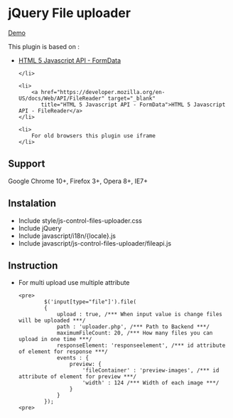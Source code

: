 <h1>jQuery File uploader</h1>

<a href="http://js-control-files-uploader.itweb-projects.com/" target="_blank"
   title="Demo">Demo</a>

<div>
This plugin is based on : 
<ul>
    <li>
        <a href="https://developer.mozilla.org/en-US/docs/Web/API/FormData" target="_blank"
           title="HTML 5 Javascript API - FormData">HTML 5 Javascript API - FormData</a>
        
    </li>
        
    <li>
        <a href="https://developer.mozilla.org/en-US/docs/Web/API/FileReader" target="_blank"
           title="HTML 5 Javascript API - FormData">HTML 5 Javascript API - FileReader</a>
    </li>

    <li>
        For old browsers this plugin use iframe
    </li>
</ul>
</div>

<h2>Support</h2>

<div>Google Chrome 10+, Firefox 3+, Opera 8+, IE7+</div>

<h2>Instalation</h2>

<ul>
    <li>
        Include style/js-control-files-uploader.css
    </li>
    <li>
        Include jQuery
    </li>
    <li>
        Include javascript/i18n/{locale}.js
    </li>
    <li>
        Include javascript/js-control-files-uploader/fileapi.js
    </li>
</ul>

<h2>Instruction</h2>

<ul>
    <li>
        For multi upload use multiple attribute
    </li>

    <pre>
            $('input[type="file"]').file(
            {
                upload : true, /*** When input value is change files will be uploaded ***/
                path : 'uploader.php', /*** Path to Backend ***/
                maximumFileCount: 20, /*** How many files you can upload in one time ***/
                responseElement: 'responseelement', /*** id attribute of element for response ***/
                events : {
                    preview: {
                        'fileContainer' : 'preview-images', /*** id attribute of element for preview ***/
                        'width' : 124 /*** Width of each image ***/
                    }
                }
            });
    <pre>
</ul>
